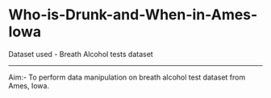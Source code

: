 # Who-is-Drunk-and-When-in-Ames-Iowa

Dataset used - Breath Alcohol tests dataset

----------------------------------------------------------------------------

Aim:- To perform data manipulation on breath alcohol test dataset from Ames, Iowa.

